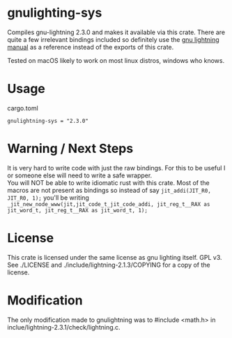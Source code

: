 # gnulighting-sys

Compiles gnu-lightning 2.3.0 and makes it available via this crate. There are quite a few
irrelevant bindings included so definitely use the [gnu lightning manual](https://www.gnu.org/software/lightning/manual/lightning.html) 
as a reference instead of the exports of this crate.

Tested on macOS likely to work on most linux distros, windows who knows.

# Usage
cargo.toml
```
gnulightning-sys = "2.3.0"
```

# Warning / Next Steps
It is very hard to write code with just the raw bindings. For this to be useful I or someone else will need to write a safe wrapper.  
You will NOT be able to write idiomatic rust with this crate.
Most of the macros are not present as bindings so instead of say
 `jit_addi(JIT_R0, JIT_R0, 1);` you'll be writing `_jit_new_node_www(jit,jit_code_t_jit_code_addi, jit_reg_t__RAX as jit_word_t, jit_reg_t__RAX as jit_word_t, 1);`

# License
This crate is licensed under the same license as gnu lighting itself. GPL v3. See ./LICENSE and ./include/lightning-2.1.3/COPYING
for a copy of the license.

# Modification
The only modification made to gnulightning was to #include <math.h> in inclue/lightning-2.3.1/check/lightning.c.